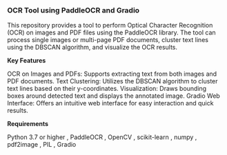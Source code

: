 ### OCR Tool using PaddleOCR and Gradio

This repository provides a tool to perform Optical Character Recognition (OCR) on images and PDF files using the PaddleOCR library. The tool can process single images or multi-page PDF documents, cluster text lines using the DBSCAN algorithm, and visualize the OCR results.

**Key Features**

OCR on Images and PDFs: Supports extracting text from both images and PDF documents.
Text Clustering: Utilizes the DBSCAN algorithm to cluster text lines based on their y-coordinates.
Visualization: Draws bounding boxes around detected text and displays the annotated image.
Gradio Web Interface: Offers an intuitive web interface for easy interaction and quick results.

**Requirements**

Python 3.7 or higher ,
PaddleOCR ,
OpenCV ,
scikit-learn ,
numpy ,
pdf2image ,
PIL ,
Gradio 
